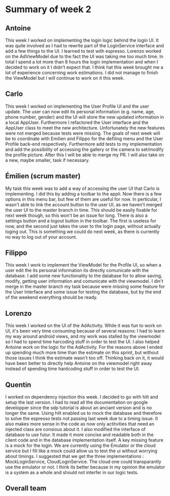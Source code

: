 # Summary of week 2

## Antoine

This week I worked on implementing the login logic behind the login UI. It was quite involved as I had to rewrite part of the LoginService interface and add a few things to the UI. I learned to test with espresso. Lorenzo worked on the AdViewModel due to the fact the UI was taking me too much time. In total I spend a lot more than 8 hours the login implementation and when I decided to work on it I didn't expect that. I think hat this week brought me a lot of experience concerning work estimations. I did not manage to finish the ViewModel but I will continue to work on it this week.

## Carlo
This week I worked on implementing the User Profile UI and the user update. The user can now edit its personal information (e.g. name, age, phone number, gender) and the UI will store the new updated information in a local AppUser. Furthermore I refactored the User interface and the AppUser class to meet the new architecture. Unfortunately the new features were not merged because tests were missing. The goals of next week will be to coordinate with Emilien and Filippo for the defiling menu and the User Profile back-end respectively. Furthermore add tests to my implementation and add the possibility of accessing the gallery or the camera to set/modify the profile picture. After this I will be able to merge my PR. I will also take on a new, maybe smaller, task if necessary.


## Émilien (scrum master)
My task this week was to add a way of accessing the user UI that Carlo is implementing. I did this by adding a toolbar to the appli. Now there is a few options in this menu bar, but few of them are useful for now. In perticular, I wasn't able to link the account button to the user UI, as we haven't merged the user UI to the master branch in time. This should be easily fixable for next week though, so this won't be an issue for long. There is also a settings button and a logout button in the toolbar. The first is useless for now, and the second just takes the user to the login page, without actually loging out. This is something we could do next week, as there is currently no way to log out of your account.


## Filippo
This week I work to implement the ViewModel for the Profile UI, so when a user edit the its personal information its directly comunicate with the database. I add some new functionality to the database for to allow saving, modify, getting user information and comunicate with the viewmodel. I din't merge in the master branch my task because were missing some feature for the User Interface and some issue for testing the database, but by the end of the weekend everything should be ready.



## Lorenzo
This week I worked on the UI of the AdActivity. While it was fun to work on UI, it's been very time consuming because of several reasons: I had to learn my way around android views, and my work was stalled by the viewmodel so I had to spend time harcoding stuff in order to test the UI. I also helped Antoine work on the logic for the AdActivity.
For the reasons above I ended up spending much more time than the estimate on this sprint, but without those issues I think the estimate wasn't too off.
Thinking back on it, it would have been better to directly help Antoine on the viewmodel right away instead of spending time hardcoding stuff in order to test the UI.

## Quentin

I worked on dependency injection this week. I decided to go with hilt and setup the last version. I had to read all the documentation on google developper since the sdp tutorial is about an anciant 
version and is no longer the same.
Using hilt enabled us to mock the database and therefore to solve the espresso tests not passing last week due to a timing issue. It also makes more sense in the code as now only actitvities that need an injected class are consious about it. 
I also modified the interface of database to use futur. It made it more concise and readable both in the client code and in the database implementation itself. 
A key missing feature is a mock for the login. We are currently using the Emulator or the cloud service but I fill like a mock could allow us to test the ui without worrying about timings. I suggested that we get the three implementations : MockLoginService, CloudLoginService. The cloud one could transparantly use the emulator or not. I think its better because in my opinion the emulator is a system as a whole and should not interfer in our logic tests.


## Overall team

